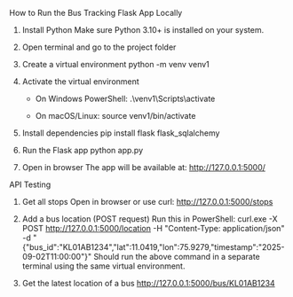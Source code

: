 How to Run the Bus Tracking Flask App Locally

1. Install Python
   Make sure Python 3.10+ is installed on your system.

2. Open terminal and go to the project folder
   
3. Create a virtual environment
   python -m venv venv1

4. Activate the virtual environment
   - On Windows PowerShell:
     .\venv1\Scripts\activate

   - On macOS/Linux:
     source venv1/bin/activate

5. Install dependencies
   pip install flask flask_sqlalchemy

6. Run the Flask app
   python app.py

7. Open in browser
   The app will be available at:
   http://127.0.0.1:5000/


API Testing

1. Get all stops
   Open in browser or use curl:
   http://127.0.0.1:5000/stops

2. Add a bus location (POST request)
   Run this in PowerShell:
   curl.exe -X POST http://127.0.0.1:5000/location -H "Content-Type: application/json" -d "{\"bus_id\":\"KL01AB1234\",\"lat\":11.0419,\"lon\":75.9279,\"timestamp\":\"2025-09-02T11:00:00\"}"
   Should run the above command in a separate terminal using the same virtual environment.

3. Get the latest location of a bus
   http://127.0.0.1:5000/bus/KL01AB1234
